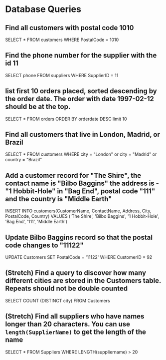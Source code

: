 # Database Queries

## Find all customers with postal code 1010

SELECT * FROM customers	WHERE PostalCode = 1010

## Find the phone number for the supplier with the id 11

SELECT phone FROM suppliers WHERE SupplierID = 11

## list first 10 orders placed, sorted descending by the order date. The order with date 1997-02-12 should be at the top.

SELECT * FROM orders ORDER BY orderdate DESC limit 10

## Find all customers that live in London, Madrid, or Brazil

SELECT * FROM customers WHERE city = "London" or city = "Madrid" or country = "Brazil"

## Add a customer record for "The Shire", the contact name is "Bilbo Baggins" the address is -"1 Hobbit-Hole" in "Bag End", postal code "111" and the country is "Middle Earth"

INSERT INTO customers(CustomerName, ContactName, Address, City, PostalCode, Country)
VALUES ('The Shire', 'Bilbo Baggins', '1 Hobbit-Hole', 'Bag End', '111', 'Middle Earth')

## Update Bilbo Baggins record so that the postal code changes to "11122"

UPDATE Customers
SET PostalCode = '11122'
WHERE CustomerID = 92

## (Stretch) Find a query to discover how many different cities are stored in the Customers table. Repeats should not be double counted

SELECT COUNT (DISTINCT city) FROM Customers

## (Stretch) Find all suppliers who have names longer than 20 characters. You can use `length(SupplierName)` to get the length of the name

SELECT * FROM Suppliers WHERE LENGTH(suppliername) > 20